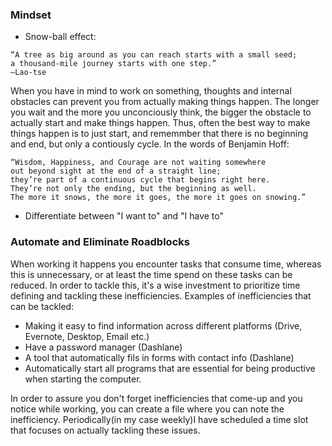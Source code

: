 ### Mindset 
* Snow-ball effect: 
```
“A tree as big around as you can reach starts with a small seed; 
a thousand-mile journey starts with one step.” 
—Lao-tse
```
When you have in mind to work on something, thoughts and internal obstacles can prevent you from actually making things happen. The longer you wait and the more you unconciously think, the bigger the obstacle to actually start and make things happen. Thus, often the best way to make things happen is to just start, and rememmber that there is no beginning and end, but only a contiously cycle. In the words of Benjamin Hoff: 
```
“Wisdom, Happiness, and Courage are not waiting somewhere 
out beyond sight at the end of a straight line; 
they’re part of a continuous cycle that begins right here. 
They’re not only the ending, but the beginning as well. 
The more it snows, the more it goes, the more it goes on snowing.”
```

* Differentiate between "I want to" and "I have to"

### Automate and Eliminate Roadblocks
When working it happens you encounter tasks that consume time, whereas this is unnecessary,  or at least the time spend on these tasks can be reduced. In order to tackle this, it's a wise investment to prioritize time defining and tackling these inefficiencies. Examples of inefficiencies that can be tackled:
* Making it easy to find information across different platforms (Drive, Evernote, Desktop, Email etc.)
* Have a password manager (Dashlane)
* A tool that automatically fils in forms with contact info (Dashlane)
* Automatically start all programs that are essential for being productive when starting the computer. 

In order to assure you don't forget inefficiencies that come-up and you notice while working, you can create a file where you can note the inefficiency. Periodically(in my case weekly)I have scheduled a time slot that focuses on actually tackling these issues. 


